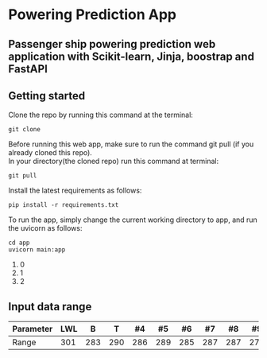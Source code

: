 # Powering Prediction App

## Passenger ship powering prediction web application with Scikit-learn, Jinja, boostrap and  FastAPI


## Getting started
Clone the repo by running this command at the terminal:

```
git clone 
```


Before running this web app, make sure to run the command git pull (if you already cloned this repo). <br/>
In your directory(the cloned repo) run this command at terminal:
```
git pull
```

Install the latest requirements as follows:
```
pip install -r requirements.txt
```

To run the app, simply change the current working directory to app, and run the uvicorn as follows:
```
cd app
uvicorn main:app
```
1. 0
2. 1
3. 2

## Input data range

Parameter | LWL | B | T | #4 | #5 | #6 | #7 | #8 | #9 | #10 | 
--- | --- | --- | --- |--- |--- |--- |--- |--- |--- |--- |
Range | 301 | 283 | 290 | 286 | 289 | 285 | 287 | 287 | 272 | 276 | 
 

